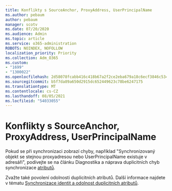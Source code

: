 ```yaml
---
title: Konflikty s SourceAnchor, ProxyAddress, UserPrincipalName
ms.author: pebaum
author: pebaum
manager: scotv
ms.date: 07/20/2020
ms.audience: Admin
ms.topic: article
ms.service: o365-administration
ROBOTS: NOINDEX, NOFOLLOW
localization_priority: Priority
ms.collection: Adm_O365
ms.custom:
- "1699"
- "1300022"
ms.openlocfilehash: 2d58078fcabb416c418b67a2f2ce2eba679a18c6ecf3846c534bde74188d7827
ms.sourcegitcommit: b5f7da89a650d2915dc652449623c78be6247175
ms.translationtype: MT
ms.contentlocale: cs-CZ
ms.lasthandoff: 08/05/2021
ms.locfileid: "54033055"
---
```

# <a name="conflicts-with-sourceanchor-proxyaddress-userprincipalname"></a>Konflikty s SourceAnchor, ProxyAddress, UserPrincipalName

Pokud se při synchronizaci zobrazí chyby, například "Synchronizovaný objekt se stejnou proxyadresou nebo UserPrincipalName existuje v adresáři", podívejte se na článku Diagnostika a náprava duplicitních chyb synchronizace [atributů](https://docs.microsoft.com/azure/active-directory/hybrid/how-to-connect-health-diagnose-sync-errors).

Zvažte také povolení odolnosti duplicitních atributů. Další informace najdete v tématu [Synchronizace identit a odolnost duplicitních atributů](https://aka.ms/duplicateattributeresiliency).